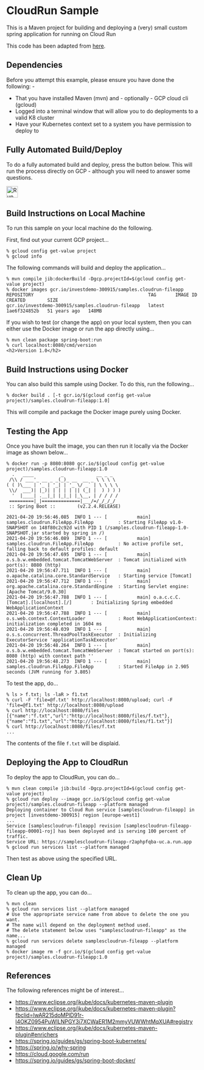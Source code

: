 CloudRun Sample
===============

This is a Maven project for building and deploying a (very) small custom spring application for running
on Cloud Run

This code has been adapted from [here](https://bezkoder.com/spring-boot-file-upload/).

Dependencies
------------
Before you attempt this example, please ensure you have done the following: -
- That you have installed Maven (mvn) and - optionally - GCP cloud cli (gcloud)
- Logged into a terminal window that will allow you to do deployments to a valid K8 cluster
- Have your Kubernetes context set to a system you have permission to deploy to

Fully Automated Build/Deploy
----------------------------
To do a fully automated build and deploy, press the button below. This will run the process directly on
GCP - although you will need to answer some questions.

[<img src="https://storage.googleapis.com/cloudrun/button.svg" alt="Run on Google Cloud" height="30">][run_button_auto]

Build Instructions on Local Machine
-----------------------------------
To run this sample on your local machine do the following.

First, find out your current GCP project...

    % gcloud config get-value project 
    % gcloud info
    
The following commands will build and deploy the application...

    % mvn compile jib:dockerBuild -Dgcp.projectId=$(gcloud config get-value project)
    % docker images gcr.io/investdemo-300915/samples.cloudrun-fileapp
    REPOSITORY                                          TAG       IMAGE ID       CREATED        SIZE
    gcr.io/investdemo-300915/samples.cloudrun-fileapp   latest    1ae6f324852b   51 years ago   148MB

If you wish to test (or change the app) on your local system, then you can either use the 
Docker image or run the app directly using...

    % mvn clean package spring-boot:run
    % curl localhost:8080/cmd/version
    <h2>Version 1.0</h2>

Build Instructions using Docker
-------------------------------
You can also build this sample using Docker. To do this, run the following...

    % docker build . [-t gcr.io/$(gcloud config get-value project)/samples.cloudrun-fileapp:1.0]

This will compile and package the Docker image purely using Docker.

Testing the App
---------------
Once you have built the image, you can then run it locally via the Docker image as shown
below...

    % docker run -p 8080:8080 gcr.io/$(gcloud config get-value project)/samples.cloudrun-fileapp:1.0
      .   ____          _            __ _ _
     /\\ / ___'_ __ _ _(_)_ __  __ _ \ \ \ \
    ( ( )\___ | '_ | '_| | '_ \/ _` | \ \ \ \
     \\/  ___)| |_)| | | | | || (_| |  ) ) ) )
      '  |____| .__|_| |_|_| |_\__, | / / / /
     =========|_|==============|___/=/_/_/_/
     :: Spring Boot ::        (v2.2.4.RELEASE)

    2021-04-20 19:56:46.085  INFO 1 --- [           main] samples.cloudrun.FileApp.FileApp         : Starting FileApp v1.0-SNAPSHOT on 148f80c2c92d with PID 1 (/samples.cloudrun-fileapp-1.0-SNAPSHOT.jar started by spring in /)
    2021-04-20 19:56:46.089  INFO 1 --- [           main] samples.cloudrun.FileApp.FileApp         : No active profile set, falling back to default profiles: default
    2021-04-20 19:56:47.695  INFO 1 --- [           main] o.s.b.w.embedded.tomcat.TomcatWebServer  : Tomcat initialized with port(s): 8080 (http)
    2021-04-20 19:56:47.711  INFO 1 --- [           main] o.apache.catalina.core.StandardService   : Starting service [Tomcat]
    2021-04-20 19:56:47.712  INFO 1 --- [           main] org.apache.catalina.core.StandardEngine  : Starting Servlet engine: [Apache Tomcat/9.0.30]
    2021-04-20 19:56:47.788  INFO 1 --- [           main] o.a.c.c.C.[Tomcat].[localhost].[/]       : Initializing Spring embedded WebApplicationContext
    2021-04-20 19:56:47.788  INFO 1 --- [           main] o.s.web.context.ContextLoader            : Root WebApplicationContext: initialization completed in 1604 ms
    2021-04-20 19:56:48.039  INFO 1 --- [           main] o.s.s.concurrent.ThreadPoolTaskExecutor  : Initializing ExecutorService 'applicationTaskExecutor'
    2021-04-20 19:56:48.264  INFO 1 --- [           main] o.s.b.w.embedded.tomcat.TomcatWebServer  : Tomcat started on port(s): 8080 (http) with context path ''
    2021-04-20 19:56:48.273  INFO 1 --- [           main] samples.cloudrun.FileApp.FileApp         : Started FileApp in 2.905 seconds (JVM running for 3.805)

To test the app, do...

    % ls > f.txt; ls -laR > f1.txt
    % curl -F 'file=@f.txt' http://localhost:8080/upload; curl -F 'file=@f1.txt' http://localhost:8080/upload
    % curl http://localhost:8080/files
    [{"name":"f.txt","url":"http://localhost:8080/files/f.txt"},{"name":"f1.txt","url":"http://localhost:8080/files/f1.txt"}]
    % curl http://localhost:8080/files/f.txt
    ...

The contents of the file `f.txt` will be displaid.

Deploying the App to CloudRun
-----------------------------
To deploy the app to CloudRun, you can do...

    % mvn clean compile jib:build -Dgcp.projectId=$(gcloud config get-value project)
    % gcloud run deploy --image gcr.io/$(gcloud config get-value project)/samples.cloudrun-fileapp --platform managed
    Deploying container to Cloud Run service [samplescloudrun-fileapp] in project [investdemo-300915] region [europe-west1]
    ... 
    Service [samplescloudrun-fileapp] revision [samplescloudrun-fileapp-fileapp-00001-roj] has been deployed and is serving 100 percent of traffic.
    Service URL: https://samplescloudrun-fileapp-r2aphpfqba-uc.a.run.app
    % gcloud run services list --platform managed

Then test as above using the specified URL.

Clean Up
--------
To clean up the app, you can do...

    % mvn clean 
    % gcloud run services list --platform managed
    # Use the appropriate service name from above to delete the one you want.
    # The name will depend on the deployment method used.
    # The delete statement below uses "samplescloudrun-fileapp" as the name...
    % gcloud run services delete samplescloudrun-fileapp --platform managed
    % docker image rm -f gcr.io/$(gcloud config get-value project)/samples.cloudrun-fileapp:1.0


References
----------
The following references might be of interest...
- https://www.eclipse.org/jkube/docs/kubernetes-maven-plugin
- https://www.eclipse.org/jkube/docs/kubernetes-maven-plugin?fbclid=IwAR215doMPlD91r-l4OKZ0954PuWILNPGY3i7XCWaER1M2mmyVUWWhtMqXUA#registry
- https://www.eclipse.org/jkube/docs/kubernetes-maven-plugin#enrichers
- https://spring.io/guides/gs/spring-boot-kubernetes/
- https://spring.io/why-spring
- https://cloud.google.com/run
- https://spring.io/guides/gs/spring-boot-docker/

[run_button_auto]: https://deploy.cloud.run/?git_repo=https://github.com/tpayne/CloudRun&dir=samples/FileSampleApp
